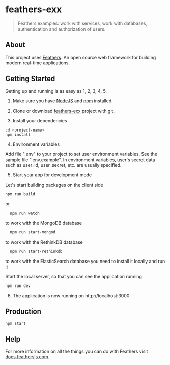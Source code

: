 # feathers-exx

> Feathers examples:
> work with services, work with databases, authentication and authorization of users.

## About

This project uses [Feathers](http://feathersjs.com). An open source web framework for building modern real-time applications.

## Getting Started

Getting up and running is as easy as 1, 2, 3, 4, 5.

1. Make sure you have [NodeJS](https://nodejs.org/) and [npm](https://www.npmjs.com/) installed.

2. Clone or download [feathers-exx](https://github.com/bsa-git/feathers-exx) project with git.

3. Install your dependencies

  ```bash
  cd <project-name>
  npm install
  ```

4. Environment variables

Add file ".env" to your project to set user environment variables.
See the sample file ".env.example". In environment variables, user's secret
data such as user_id, user_secret, etc. are usually specified.

5. Start your app for development mode

Let's start building packages on the client side

  ```bash
  npm run build
  ```

or

```bash
  npm run watch
  ```

to work with the MongoDB database

```bash
  npm run start-mongod
  ```

to work with the RethinkDB database

```bash
  npm run start-rethinkdb
  ```

to work with the ElasticSearch database you need to install it locally and run it

Start the local server, so that you can see the application running

  ```bash
  npm run dev
  ```


6. The application is now running on http://localhost:3000

## Production

```bash
npm start
```

## Help

For more information on all the things you can do with Feathers visit [docs.feathersjs.com](http://docs.feathersjs.com).
